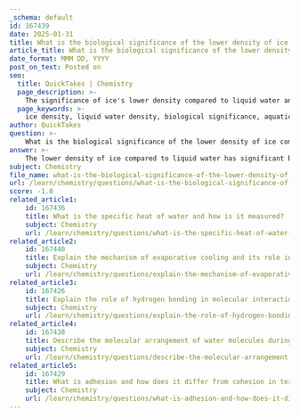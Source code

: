 ```yaml
---
_schema: default
id: 167439
date: 2025-01-31
title: What is the biological significance of the lower density of ice compared to liquid water?
article_title: What is the biological significance of the lower density of ice compared to liquid water?
date_format: MMM DD, YYYY
post_on_text: Posted on
seo:
  title: QuickTakes | Chemistry
  page_description: >-
    The significance of ice's lower density compared to liquid water and its critical role in supporting aquatic ecosystems through insulation, habitat stability, oxygen availability, and climate regulation.
  page_keywords: >-
    ice density, liquid water density, biological significance, aquatic ecosystems, insulation, habitat stability, oxygen availability, ecosystem dynamics, climate regulation
author: QuickTakes
question: >-
    What is the biological significance of the lower density of ice compared to liquid water?
answer: >-
    The lower density of ice compared to liquid water has significant biological implications, particularly for aquatic ecosystems. Here are the key points regarding its importance:\n\n1. **Insulation**: Ice floats on the surface of water bodies due to its lower density (approximately 0.92 grams per cubic centimeter compared to 1.00 grams per cubic centimeter for liquid water at 4 degrees Celsius). This floating ice layer acts as an insulating barrier, preventing the water beneath from freezing solid. This insulation is crucial for the survival of aquatic organisms, such as fish and other marine life, during cold weather.\n\n2. **Habitat Stability**: The presence of ice on the surface of lakes and ponds helps maintain a stable environment for aquatic life. It creates a relatively constant temperature below the ice, allowing organisms to thrive even in harsh winter conditions. This stability is vital for the life cycles of many species, including breeding and feeding behaviors.\n\n3. **Oxygen Availability**: The insulating effect of ice can also influence the availability of oxygen in the water. In winter, when ice covers a body of water, it can limit gas exchange with the atmosphere. However, the water beneath the ice remains liquid, allowing for some oxygen to be retained, which is essential for the survival of aquatic organisms.\n\n4. **Ecosystem Dynamics**: The unique properties of ice and its interaction with liquid water play a role in the dynamics of aquatic ecosystems. For example, the seasonal melting of ice in spring can lead to nutrient mixing and increased productivity in the water column, supporting food webs.\n\n5. **Climate Regulation**: Ice cover on water bodies contributes to climate regulation by reflecting sunlight (albedo effect) and influencing local weather patterns. This can have broader implications for ecosystems and species that depend on specific temperature ranges.\n\nIn summary, the lower density of ice is a critical factor that supports aquatic ecosystems by providing insulation, maintaining habitat stability, influencing oxygen availability, affecting ecosystem dynamics, and contributing to climate regulation. These implications highlight the importance of ice in sustaining life in aquatic environments.
subject: Chemistry
file_name: what-is-the-biological-significance-of-the-lower-density-of-ice-compared-to-liquid-water.md
url: /learn/chemistry/questions/what-is-the-biological-significance-of-the-lower-density-of-ice-compared-to-liquid-water
score: -1.0
related_article1:
    id: 167436
    title: What is the specific heat of water and how is it measured?
    subject: Chemistry
    url: /learn/chemistry/questions/what-is-the-specific-heat-of-water-and-how-is-it-measured
related_article2:
    id: 167440
    title: Explain the mechanism of evaporative cooling and its role in heat removal.
    subject: Chemistry
    url: /learn/chemistry/questions/explain-the-mechanism-of-evaporative-cooling-and-its-role-in-heat-removal
related_article3:
    id: 167426
    title: Explain the role of hydrogen bonding in molecular interactions within water.
    subject: Chemistry
    url: /learn/chemistry/questions/explain-the-role-of-hydrogen-bonding-in-molecular-interactions-within-water
related_article4:
    id: 167438
    title: Describe the molecular arrangement of water molecules during the freezing process and its effect on ice density.
    subject: Chemistry
    url: /learn/chemistry/questions/describe-the-molecular-arrangement-of-water-molecules-during-the-freezing-process-and-its-effect-on-ice-density
related_article5:
    id: 167429
    title: What is adhesion and how does it differ from cohesion in terms of mechanism?
    subject: Chemistry
    url: /learn/chemistry/questions/what-is-adhesion-and-how-does-it-differ-from-cohesion-in-terms-of-mechanism
---
```


&nbsp;